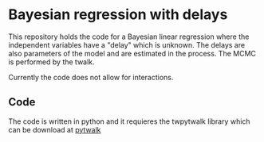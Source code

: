 # Bayesian regression with delays

This repository holds the code for a Bayesian linear regression where the independent variables have a "delay" which is unknown. The delays are also parameters of the model and are estimated in the process. The MCMC is performed by the twalk.

Currently the code does not allow for interactions. 

## Code
The code is written in python and it requieres the twpytwalk library which can be download at [pytwalk](https://www.cimat.mx/~jac/twalk/)




